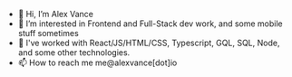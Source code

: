 - 👋 Hi, I’m Alex Vance
- 👀 I’m interested in Frontend and Full-Stack dev work, and some mobile stuff sometimes
- 🌱 I've worked with React/JS/HTML/CSS, Typescript, GQL, SQL, Node, and some other technologies.
- 📫 How to reach me me@alexvance[dot]io

<!---
vancy-pants/vancy-pants is a ✨ special ✨ repository because its `README.md` (this file) appears on your GitHub profile.
You can click the Preview link to take a look at your changes.
--->
